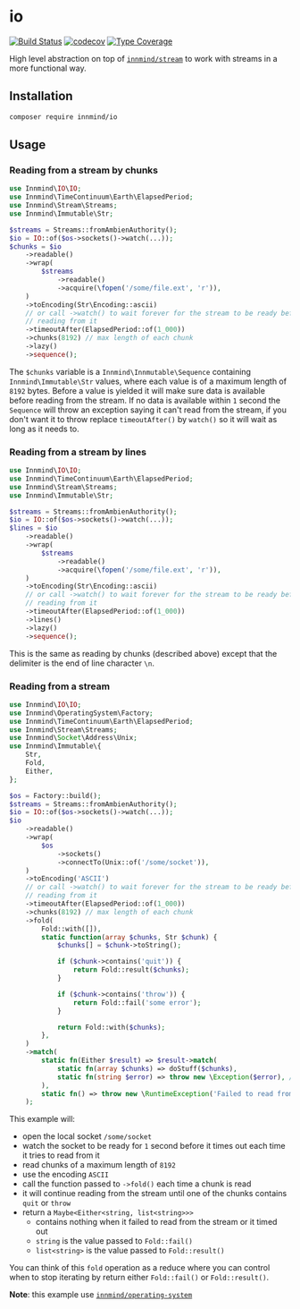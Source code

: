 # io

[![Build Status](https://github.com/innmind/io/workflows/CI/badge.svg?branch=master)](https://github.com/innmind/io/actions?query=workflow%3ACI)
[![codecov](https://codecov.io/gh/innmind/io/branch/develop/graph/badge.svg)](https://codecov.io/gh/innmind/io)
[![Type Coverage](https://shepherd.dev/github/innmind/io/coverage.svg)](https://shepherd.dev/github/innmind/io)

High level abstraction on top of [`innmind/stream`](https://github.com/Innmind/Stream) to work with streams in a more functional way.

## Installation

```sh
composer require innmind/io
```

## Usage

### Reading from a stream by chunks

```php
use Innmind\IO\IO;
use Innmind\TimeContinuum\Earth\ElapsedPeriod;
use Innmind\Stream\Streams;
use Innmind\Immutable\Str;

$streams = Streams::fromAmbienAuthority();
$io = IO::of($os->sockets()->watch(...));
$chunks = $io
    ->readable()
    ->wrap(
        $streams
            ->readable()
            ->acquire(\fopen('/some/file.ext', 'r')),
    )
    ->toEncoding(Str\Encoding::ascii)
    // or call ->watch() to wait forever for the stream to be ready before
    // reading from it
    ->timeoutAfter(ElapsedPeriod::of(1_000))
    ->chunks(8192) // max length of each chunk
    ->lazy()
    ->sequence();
```

The `$chunks` variable is a `Innmind\Innmutable\Sequence` containing `Innmind\Immutable\Str` values, where each value is of a maximum length of `8192` bytes. Before a value is yielded it will make sure data is available before reading from the stream. If no data is available within `1` second the `Sequence` will throw an exception saying it can't read from the stream, if you don't want it to throw replace `timeoutAfter()` by `watch()` so it will wait as long as it needs to.

### Reading from a stream by lines

```php
use Innmind\IO\IO;
use Innmind\TimeContinuum\Earth\ElapsedPeriod;
use Innmind\Stream\Streams;
use Innmind\Immutable\Str;

$streams = Streams::fromAmbienAuthority();
$io = IO::of($os->sockets()->watch(...));
$lines = $io
    ->readable()
    ->wrap(
        $streams
            ->readable()
            ->acquire(\fopen('/some/file.ext', 'r')),
    )
    ->toEncoding(Str\Encoding::ascii)
    // or call ->watch() to wait forever for the stream to be ready before
    // reading from it
    ->timeoutAfter(ElapsedPeriod::of(1_000))
    ->lines()
    ->lazy()
    ->sequence();
```

This is the same as reading by chunks (described above) except that the delimiter is the end of line character `\n`.

### Reading from a stream

```php
use Innmind\IO\IO;
use Innmind\OperatingSystem\Factory;
use Innmind\TimeContinuum\Earth\ElapsedPeriod;
use Innmind\Stream\Streams;
use Innmind\Socket\Address\Unix;
use Innmind\Immutable\{
    Str,
    Fold,
    Either,
};

$os = Factory::build();
$streams = Streams::fromAmbienAuthority();
$io = IO::of($os->sockets()->watch(...));
$io
    ->readable()
    ->wrap(
        $os
            ->sockets()
            ->connectTo(Unix::of('/some/socket')),
    )
    ->toEncoding('ASCII')
    // or call ->watch() to wait forever for the stream to be ready before
    // reading from it
    ->timeoutAfter(ElapsedPeriod::of(1_000))
    ->chunks(8192) // max length of each chunk
    ->fold(
        Fold::with([]),
        static function(array $chunks, Str $chunk) {
            $chunks[] = $chunk->toString();

            if ($chunk->contains('quit')) {
                return Fold::result($chunks);
            }

            if ($chunk->contains('throw')) {
                return Fold::fail('some error');
            }

            return Fold::with($chunks);
        },
    )
    ->match(
        static fn(Either $result) => $result->match(
            static fn(array $chunks) => doStuff($chunks),
            static fn(string $error) => throw new \Exception($error), // $error === 'some error'
        ),
        static fn() => throw new \RuntimeException('Failed to read from the stream or it timed out'),
    );
```

This example will:
- open the local socket `/some/socket`
- watch the socket to be ready for `1` second before it times out each time it tries to read from it
- read chunks of a maximum length of `8192`
- use the encoding `ASCII`
- call the function passed to `->fold()` each time a chunk is read
- it will continue reading from the stream until one of the chunks contains `quit` or `throw`
- return a `Maybe<Either<string, list<string>>>`
    - contains nothing when it failed to read from the stream or it timed out
    - `string` is the value passed to `Fold::fail()`
    - `list<string>` is the value passed to `Fold::result()`

You can think of this `fold` operation as a reduce where you can control when to stop iterating by return either `Fold::fail()` or `Fold::result()`.

**Note**: this example use [`innmind/operating-system`](https://github.com/Innmind/OperatingSystem)
